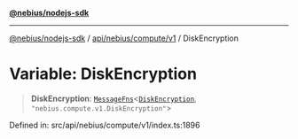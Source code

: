 [**@nebius/nodejs-sdk**](../../../../../README.md)

***

[@nebius/nodejs-sdk](../../../../../README.md) / [api/nebius/compute/v1](../README.md) / DiskEncryption

# Variable: DiskEncryption

> **DiskEncryption**: [`MessageFns`](../../../../../runtime/protos/core/interfaces/MessageFns.md)\<[`DiskEncryption`](../interfaces/DiskEncryption.md), `"nebius.compute.v1.DiskEncryption"`\>

Defined in: src/api/nebius/compute/v1/index.ts:1896
